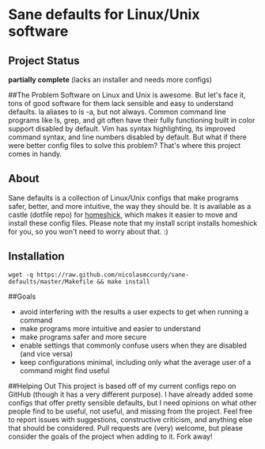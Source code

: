 # Sane defaults for Linux/Unix software

## Project Status
__partially complete__ (lacks an installer and needs more configs)

##The Problem
Software on Linux and Unix is awesome. But let's face it, tons of good software
for them lack sensible and easy to understand defaults. la aliases to ls -a, but
	not always. Common command line programs like ls, grep, and git often have
	their fully functioning built in color support disabled by default. Vim has
	syntax highlighting, its improved command syntax, and line numbers disabled by
	default. But what if there were better config files to solve this problem?
	That's where this project comes in handy.

## About
Sane defaults is a collection of Linux/Unix configs that make programs safer,
better, and more intuitive, the way they should be. It is available as a castle
(dotfile repo) for [homeshick](https://github.com/andsens/homeshick), which
makes it easier to move and install these config files.  Please note that my
install script installs homeshick for you, so you won't need to worry about
that. :)

## Installation
`wget -q https://raw.github.com/nicolasmccurdy/sane-defaults/master/Makefile && make install`

##Goals
- avoid interfering with the results a user expects to get when running a
	command
- make programs more intuitive and easier to understand
- make programs safer and more secure
- enable settings that commonly confuse users when they are disabled (and vice
	versa)
- keep configurations minimal, including only what the average user of a command
	might find useful

##Helping Out
This project is based off of my current configs repo on GitHub (though it has a
very different purpose). I have already added some configs that offer pretty
sensible defaults, but I need opinions on what other people find to be useful,
not useful, and missing from the project. Feel free to report issues with
suggestions, constructive criticism, and anything else that should be
considered. Pull requests are (very) welcome, but please consider the goals of
the project when adding to it. Fork away!
